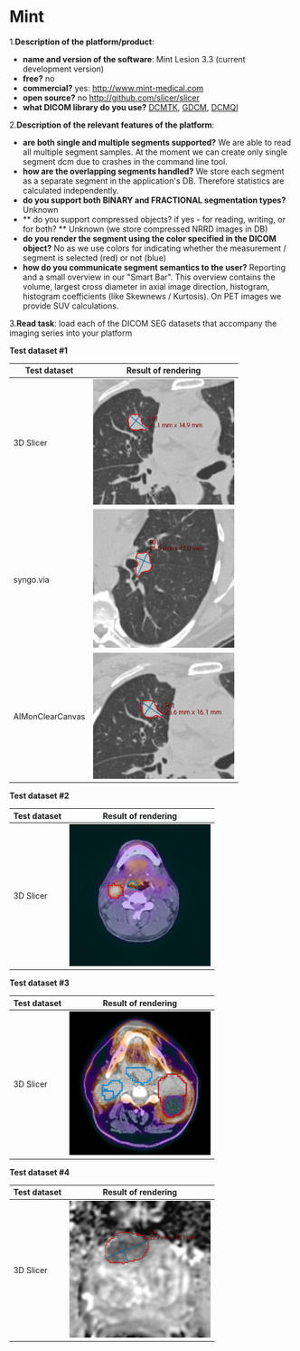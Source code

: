 # Mint

1.**Description of the platform/product**:
 * **name and version of the software**: Mint Lesion 3.3 (current development version)
 * **free?** no
 * **commercial?** yes: http://www.mint-medical.com
 * **open source?** no http://github.com/slicer/slicer
 * **what DICOM library do you use?** [DCMTK](http://dcmtk.org), [GDCM](http://gdcm.sourceforge.net/), [DCMQI](http://github.com/qiicr/dcmqi)

2.**Description of the relevant features of the platform**: 
 * **are both single and multiple segments supported?** We are able to read all multiple segment samples. At the moment we can create only single segment dcm due to crashes in the command line tool.
 * **how are the overlapping segments handled?** We store each segment as a separate segment in the application's DB. Therefore statistics are calculated independently.
* **do you support both BINARY and FRACTIONAL segmentation types?**
Unknown
* ** do you support compressed objects? if yes - for reading, writing, or for both? **
Unknown (we store compressed NRRD images in DB)
* **do you render the segment using the color specified in the DICOM object?**
No as we use colors for indicating whether the measurement / segment is selected (red) or not (blue)
* **how do you communicate segment semantics to the user?**
Reporting and a small overview in our "Smart Bar". This overview contains the volume, largest cross diameter in axial image direction, histogram, histogram coefficients (like Skewnews / Kurtosis). On PET images we provide SUV calculations.

3.**Read task**: load each of the DICOM SEG datasets that accompany the imaging series into your platform

**Test dataset #1**

| Test dataset | Result of rendering |
| -- | -- |
| 3D Slicer | <img src="./mint/TD1_3DSlicer.png" width=250> |
| syngo.via | <img src="./mint/TD1_syngovia.png" width=250> |
| AIMonClearCanvas| <img src="./mint/TD1_AIMonClearCanvas.png" width=250> |

**Test dataset #2**

| Test dataset | Result of rendering |
| -- | -- |
| 3D Slicer | <img src="./mint/TD2_3DSlicer.png" width=250> |

**Test dataset #3**

| Test dataset | Result of rendering |
| -- | -- |
| 3D Slicer | <img src="./mint/TD3_3DSlicer.png" width=250> |

**Test dataset #4**

| Test dataset | Result of rendering |
| -- | -- |
| 3D Slicer | <img src="./mint/TD4_3DSlicer.png" width=250> |
